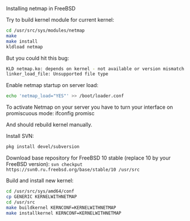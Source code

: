 Installing netmap in FreeBSD

Try to build kernel module for current kernel:
```bash
cd /usr/src/sys/modules/netmap
make 
make install
kldload netmap
```

But you could hit this bug:
```bash
KLD netmap.ko: depends on kernel - not available or version mismatch
linker_load_file: Unsupported file type
```

Enable netmap startup on server load:
```bash
echo 'netmap_load="YES"' >> /boot/loader.conf
```
To activate Netmap on your server you have to turn your interface on promiscuous mode:
ifconfig <interface> promisc

And should rebuild kernel manually.

Install SVN:
```bash
pkg install devel/subversion
```

Download base repository for FreeBSD 10 stable (replace 10 by your FreeBSD version):
```svn checkput https://svn0.ru.freebsd.org/base/stable/10 /usr/src```

Build and install new kernel:
```bash
cd /usr/src/sys/amd64/conf
cp GENERIC KERNELWITHNETMAP
cd /usr/src
make buildkernel KERNCONF=KERNELWITHNETMAP
make installkernel KERNCONF=KERNELWITHNETMAP
```

